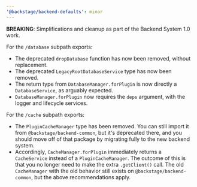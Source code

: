 ```yaml
---
'@backstage/backend-defaults': minor
---
```


**BREAKING**: Simplifications and cleanup as part of the Backend System 1.0 work.

For the `/database` subpath exports:

- The deprecated `dropDatabase` function has now been removed, without replacement.
- The deprecated `LegacyRootDatabaseService` type has now been removed.
- The return type from `DatabaseManager.forPlugin` is now directly a `DatabaseService`, as arguably expected.
- `DatabaseManager.forPlugin` now requires the `deps` argument, with the logger and lifecycle services.

For the `/cache` subpath exports:

- The `PluginCacheManager` type has been removed. You can still import it from `@backstage/backend-common`, but it's deprecated there, and you should move off of that package by migrating fully to the new backend system.
- Accordingly, `CacheManager.forPlugin` immediately returns a `CacheService` instead of a `PluginCacheManager`. The outcome of this is that you no longer need to make the extra `.getClient()` call. The old `CacheManager` with the old behavior still exists on `@backstage/backend-common`, but the above recommendations apply.
